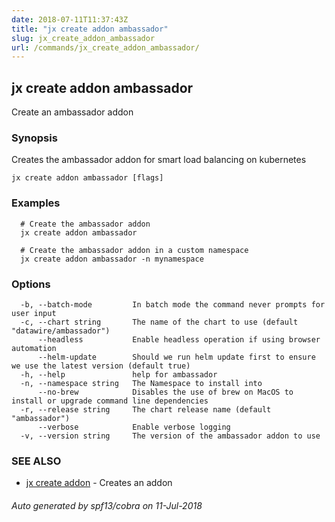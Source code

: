 ```yaml
---
date: 2018-07-11T11:37:43Z
title: "jx create addon ambassador"
slug: jx_create_addon_ambassador
url: /commands/jx_create_addon_ambassador/
---
```

## jx create addon ambassador

Create an ambassador addon

### Synopsis

Creates the ambassador addon for smart load balancing on kubernetes

```
jx create addon ambassador [flags]
```

### Examples

```
  # Create the ambassador addon
  jx create addon ambassador
  
  # Create the ambassador addon in a custom namespace
  jx create addon ambassador -n mynamespace
```

### Options

```
  -b, --batch-mode         In batch mode the command never prompts for user input
  -c, --chart string       The name of the chart to use (default "datawire/ambassador")
      --headless           Enable headless operation if using browser automation
      --helm-update        Should we run helm update first to ensure we use the latest version (default true)
  -h, --help               help for ambassador
  -n, --namespace string   The Namespace to install into
      --no-brew            Disables the use of brew on MacOS to install or upgrade command line dependencies
  -r, --release string     The chart release name (default "ambassador")
      --verbose            Enable verbose logging
  -v, --version string     The version of the ambassador addon to use
```

### SEE ALSO

* [jx create addon](/commands/jx_create_addon/)	 - Creates an addon

###### Auto generated by spf13/cobra on 11-Jul-2018
